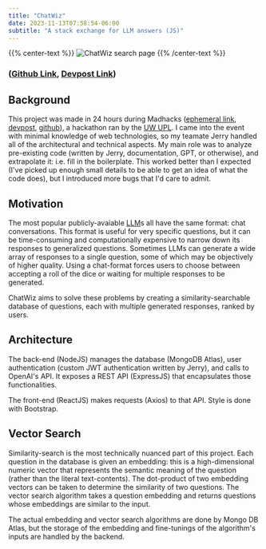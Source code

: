 ```yaml
---
title: "ChatWiz"
date: 2023-11-13T07:58:54-06:00
subtitle: "A stack exchange for LLM answers (JS)"
---
```


{{% center-text %}}
<img src="/images/chat-wiz.jpg" alt="ChatWiz search page"/>
{{% /center-text %}}

### ([Github Link](https://github.com/mxudev/ChatWiz), [Devpost Link](https://devpost.com/software/visualizer-idr2ej))

## Background
This project was made in 24 hours during Madhacks ([ephemeral link](https://madhacks.io), [devpost](https://madhacks-fall-2023.devpost.com), [github](https://github.com/MadHacks)), a hackathon ran by the [UW UPL](https://www.upl.cs.wisc.edu).
I came into the event with minimal knowledge of web technologies, so my teamate Jerry handled all of the architectural and technical aspects.
My main role was to analyze pre-existing code (written by Jerry, documentation, GPT, or otherwise), and extrapolate it: i.e. fill in the boilerplate.
This worked better than I expected (I've picked up enough small details to be able to get an idea of what the code does), but I introduced more bugs that I'd care to admit.

## Motivation
The most popular publicly-avaiable [LLM](https://en.wikipedia.org/wiki/Large_language_model)s all have the same format: chat conversations.
This format is useful for very specific questions, but it can be time-consuming and computationally expensive to narrow down its responses to generalized questions.
Sometimes LLMs can generate a wide array of responses to a single question, some of which may be objectively of higher quality.
Using a chat-format forces users to choose between accepting a roll of the dice or waiting for multiple responses to be generated.

ChatWiz aims to solve these problems by creating a similarity-searchable database of questions, each with multiple generated responses, ranked by users.

## Architecture
The back-end (NodeJS) manages the database (MongoDB Atlas), user authentication (custom JWT authentication written by Jerry), and calls to OpenAI's API.
It exposes a REST API (ExpressJS) that encapsulates those functionalities.

The front-end (ReactJS) makes requests (Axios) to that API.
Style is done with Bootstrap.

## Vector Search
Similarity-search is the most technically nuanced part of this project.
Each question in the database is given an embedding: this is a high-dimensional numeric vector that represents the semantic meaning of the question (rather than the literal text-contents).
The dot-product of two embedding vectors can be taken to determine the similarity of two questions.
The vector search algorithm takes a question embedding and returns questions whose embeddings are similar to the input.

The actual embedding and vector search algorithms are done by Mongo DB Atlas, but the storage of the embedding and fine-tunings of the algorithm's inputs are handled by the backend.
